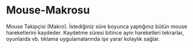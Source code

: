 # Mouse-Makrosu
Mouse Takipçisi (Makro). İstediğiniz süre boyunca yaptığınız bütün mouse hareketlerini kaydeder. Kaydetme süresi bitince aynı hareketleri tekrarlar, oyunlarda vb. tıklama uygulamalarında işe yarar kolaylık sağlar.
